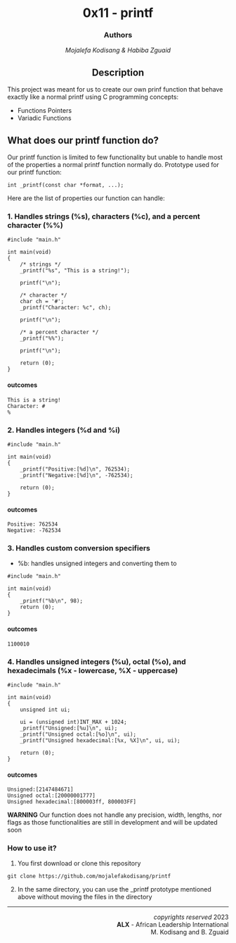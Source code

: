 <h1 align="center">0x11 - printf</h1>
<h3 align="center">Authors</h3>
<p align="center">
	<i>Mojalefa Kodisang & Habiba Zguaid</i>
</p>

<h2 align="center">Description</h2>

This project was meant for us to create our own prinf function that behave exactly like a normal printf using C programming concepts:
* Functions Pointers
* Variadic Functions

## What does our printf function do?
Our printf function is limited to few functionality but unable to handle most of the properties a normal printf function normally do. 
Prototype used for our printf function:
```
int _printf(const char *format, ...);
```
Here are the list of properties our function can handle:
### 1. Handles strings (%s), characters (%c), and a percent character (%%)
```
#include "main.h"

int main(void)
{
	/* strings */
	_printf("%s", "This is a string!");

	printf("\n");

	/* character */
	char ch = '#';
	_printf("Character: %c", ch);

	printf("\n");

	/* a percent character */
	_printf("%%");

	printf("\n");

	return (0);
}
```

#### outcomes
```
This is a string!
Character: #
%
```
### 2. Handles integers (%d and %i)
```
#include "main.h"

int main(void)
{
    _printf("Positive:[%d]\n", 762534);
	_printf("Negative:[%d]\n", -762534);

	return (0);
}
```
#### outcomes
```
Positive: 762534
Negative: -762534
```
### 3. Handles custom conversion specifiers
- %b: handles unsigned integers and converting them to 
```
#include "main.h"

int main(void)
{
    _printf("%b\n", 98);
    return (0);
}
```
#### outcomes
```
1100010
```
### 4. Handles unsigned integers (%u), octal (%o), and hexadecimals (%x - lowercase, %X - uppercase)



```
#include "main.h"

int main(void)
{
	unsigned int ui;

	ui = (unsigned int)INT_MAX + 1024;
	_printf("Unsigned:[%u]\n", ui);
	_printf("Unsigned octal:[%o]\n", ui);
	_printf("Unsigned hexadecimal:[%x, %X]\n", ui, ui);

	return (0);
}
```
#### outcomes

```
Unsigned:[2147484671]
Unsigned octal:[20000001777]
Unsigned hexadecimal:[800003ff, 800003FF]
```

**WARNING** Our function does not handle any precision, width, lengths, nor flags as those functionalities are still in development and will be updated soon

### How to use it?
1. You first download or clone this repository
```
git clone https://github.com/mojalefakodisang/printf
```
2. In the same directory, you can use the _printf prototype mentioned above without moving the files in the directory

---
<p align="right">
	<i>copyrights reserved</i>
	2023
	<br>
		<b>ALX</b>
		- African Leadership International
	</br>
	M. Kodisang and B. Zguaid
	</br>
</p>